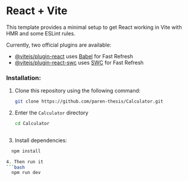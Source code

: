 # React + Vite

This template provides a minimal setup to get React working in Vite with HMR and some ESLint rules.

Currently, two official plugins are available:

- [@vitejs/plugin-react](https://github.com/vitejs/vite-plugin-react/blob/main/packages/plugin-react/README.md) uses [Babel](https://babeljs.io/) for Fast Refresh
- [@vitejs/plugin-react-swc](https://github.com/vitejs/vite-plugin-react-swc) uses [SWC](https://swc.rs/) for Fast Refresh

### Installation:
1. Clone this repository using the following command:
   ```bash
   git clone https://github.com/paren-thesis/Calculator.git

2. Enter the `Calculator` directory
   ```bash
   cd Calculator
     
3. Install dependencies:
  ```bash
    npm install

4. Then run it
  ```bash
    npm run dev